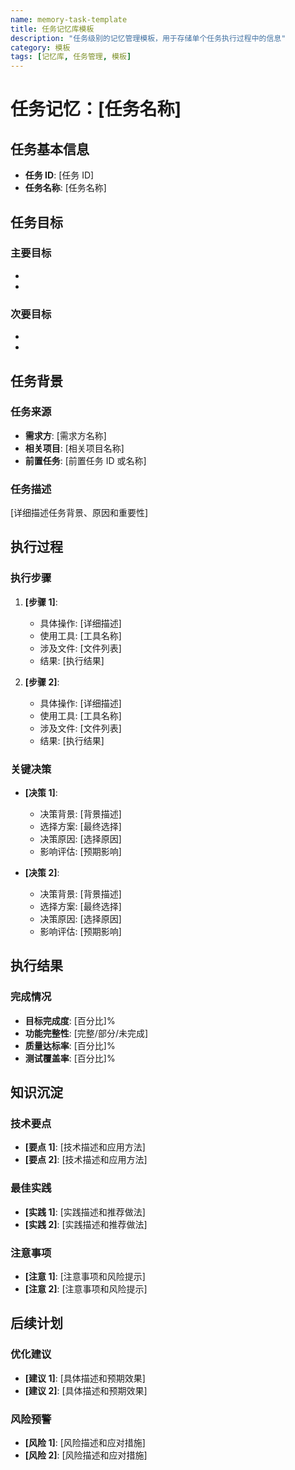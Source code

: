 ```yaml
---
name: memory-task-template
title: 任务记忆库模板
description: "任务级别的记忆管理模板，用于存储单个任务执行过程中的信息"
category: 模板
tags: [记忆库, 任务管理, 模板]
---
```


# 任务记忆：[任务名称]

## 任务基本信息

- **任务 ID**: [任务 ID]
- **任务名称**: [任务名称]

## 任务目标

### 主要目标

- [目标 1]: [具体描述和验收标准]
- [目标 2]: [具体描述和验收标准]

### 次要目标

- [目标 1]: [具体描述和验收标准]
- [目标 2]: [具体描述和验收标准]

## 任务背景

### 任务来源

- **需求方**: [需求方名称]
- **相关项目**: [相关项目名称]
- **前置任务**: [前置任务 ID 或名称]

### 任务描述

[详细描述任务背景、原因和重要性]

## 执行过程

### 执行步骤

1. **[步骤 1]**:

   - 具体操作: [详细描述]
   - 使用工具: [工具名称]
   - 涉及文件: [文件列表]
   - 结果: [执行结果]

2. **[步骤 2]**:
   - 具体操作: [详细描述]
   - 使用工具: [工具名称]
   - 涉及文件: [文件列表]
   - 结果: [执行结果]

### 关键决策

- **[决策 1]**:

  - 决策背景: [背景描述]
  - 选择方案: [最终选择]
  - 决策原因: [选择原因]
  - 影响评估: [预期影响]

- **[决策 2]**:
  - 决策背景: [背景描述]
  - 选择方案: [最终选择]
  - 决策原因: [选择原因]
  - 影响评估: [预期影响]

## 执行结果

### 完成情况

- **目标完成度**: [百分比]%
- **功能完整性**: [完整/部分/未完成]
- **质量达标率**: [百分比]%
- **测试覆盖率**: [百分比]%

## 知识沉淀

### 技术要点

- **[要点 1]**: [技术描述和应用方法]
- **[要点 2]**: [技术描述和应用方法]

### 最佳实践

- **[实践 1]**: [实践描述和推荐做法]
- **[实践 2]**: [实践描述和推荐做法]

### 注意事项

- **[注意 1]**: [注意事项和风险提示]
- **[注意 2]**: [注意事项和风险提示]

## 后续计划

### 优化建议

- **[建议 1]**: [具体描述和预期效果]
- **[建议 2]**: [具体描述和预期效果]

### 风险预警

- **[风险 1]**: [风险描述和应对措施]
- **[风险 2]**: [风险描述和应对措施]
